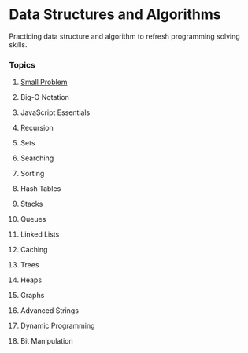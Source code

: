# Data Structures and Algorithms
Practicing data structure and algorithm to refresh programming solving skills.

### Topics
1. [Small Problem](SMALL.md)

1. Big-O Notation
2. JavaScript Essentials
3. Recursion
4. Sets
5. Searching
6. Sorting
7. Hash Tables
8. Stacks
9. Queues
10. Linked Lists
11. Caching
12. Trees
13. Heaps
14. Graphs
15. Advanced Strings
16. Dynamic Programming
17. Bit Manipulation